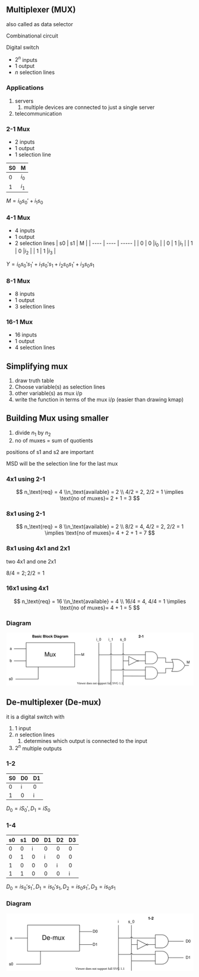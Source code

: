 ## Multiplexer (MUX)

also called as data selector

Combinational circuit

Digital switch

- $2^n$ inputs
- 1 output
- $n$ selection lines

### Applications

1. servers
   1. multiple devices are connected to just a single server
2. telecommunication

### 2-1 Mux

- 2 inputs 
- 1 output
- 1 selection line

| S0   | M     |
| ---- | ----- |
| 0    |$i_0$ |
| 1    |$i_1$ |

$M = i_0 {s_0}' + i_1 s_0$

### 4-1 Mux

- 4 inputs
- 1 output
- 2 selection lines
| s0   | s1   | M     |
| ---- | ---- | ----- |
| 0    | 0    |$i_0$ |
| 0    | 1    |$i_1$ |
| 1    | 0    |$i_2$ |
| 1    | 1    |$i_3$ |

$Y = i_0 {s_0}' {s_1}' + i_1 {s_0}' s_1 + i_2 s_0 {s_1}' + i_3 s_0 s_1$

### 8-1 Mux

- 8 inputs
- 1 output
- 3 selection lines

### 16-1 Mux

- 16 inputs
- 1 output
- 4 selection lines

## Simplifying mux

1. draw truth table
2. Choose variable(s) as selection lines
3. other variable(s) as mux i/p
4. write the function in terms of the mux i/p
   (easier than drawing kmap)

## Building Mux using smaller

1. divide $n_1$ by $n_2$
2. no of muxes = sum of quotients

positions of s1 and s2 are important

MSD will be the selection line for the last mux

### 4x1 using 2-1

$$
n_\text{req} = 4 \\n_\text{available} = 2 \\
4/2 = 2, 2/2 = 1 \implies \text{no of muxes}= 2 + 1 = 3
$$

### 8x1 using 2-1

$$
n_\text{req} = 8 \\n_\text{available} = 2 \\
8/2 = 4, 4/2 = 2, 2/2 = 1 \implies \text{no of muxes}= 4 + 2 + 1 = 7
$$

### 8x1 using 4x1 and 2x1

two 4x1 and one 2x1

$8/4 = 2; 2/2 = 1$

### 16x1 using 4x1

$$
n_\text{req} = 16 \\n_\text{available} = 4 \\
16/4 = 4, 4/4 = 1 \implies \text{no of muxes}= 4 + 1 = 5
$$

### Diagram

![mux](img/mux.svg)

## De-multiplexer (De-mux)

it is a digital switch with

1. 1 input
2. $n$ selection lines
   1. determines which output is connected to the input
3. $2^n$ multiple outputs

### 1-2

| S0   | D0   | D1   |
| ---- | ---- | ---- |
| 0    | i    | 0    |
| 1    | 0    | i    |

$D_0 = i {S_0}', D_1 = iS_0$

### 1-4

| s0   | s1   | D0   | D1   | D2   | D3   |
| ---- | ---- | ---- | ---- | ---- | ---- |
| 0    | 0    | i    | 0    | 0    | 0    |
| 0    | 1    | 0    | i    | 0    | 0    |
| 1    | 0    | 0    | 0    | i    | 0    |
| 1    | 1    | 0    | 0    | 0    | i    |

$D_0 = i {s_0}'{s_1}', D_1 = i{s_0}'s_1, D_2 = i s_0 {s_1}', D_3 = i s_0 s_1$

### Diagram

![demux](img/demux.svg)


